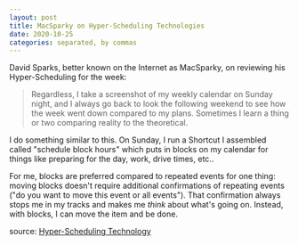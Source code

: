 ```yaml
---
layout: post
title: MacSparky on Hyper-Scheduling Technologies
date: 2020-10-25
categories: separated, by commas
---
```

David Sparks, better known on the Internet as MacSparky, on reviewing his Hyper-Scheduling for the week: 

> Regardless, I take a screenshot of my weekly calendar on Sunday night, and I always go back to look the following weekend to see how the week went down compared to my plans. Sometimes I learn a thing or two comparing reality to the theoretical.

I do something similar to this. On Sunday, I run  a Shortcut I assembled called "schedule block hours" which puts in blocks on my calendar for things like preparing for the day, work, drive times, etc..

For me, blocks are preferred compared to repeated events for one thing: moving blocks doesn't require additional confirmations of repeating events ("do you want to move this event or all events"). That confirmation always stops me in my tracks and makes me *think* about what's going on. Instead, with blocks, I can move the item and be done. 

source: [Hyper-Scheduling Technology](https://www.macsparky.com/blog/2020/10/hyper-scheduling-technology)